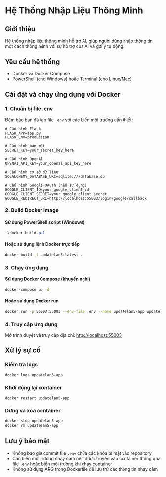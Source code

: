 # Hệ Thống Nhập Liệu Thông Minh

## Giới thiệu

Hệ thống nhập liệu thông minh hỗ trợ AI, giúp người dùng nhập thông tin một cách thông minh với sự hỗ trợ của AI và gợi ý tự động.

## Yêu cầu hệ thống

- Docker và Docker Compose
- PowerShell (cho Windows) hoặc Terminal (cho Linux/Mac)

## Cài đặt và chạy ứng dụng với Docker

### 1. Chuẩn bị file .env

Đảm bảo bạn đã tạo file `.env` với các biến môi trường cần thiết:

```
# Cấu hình Flask
FLASK_APP=app.py
FLASK_ENV=production

# Cấu hình bảo mật
SECRET_KEY=your_secret_key_here

# Cấu hình OpenAI
OPENAI_API_KEY=your_openai_api_key_here

# Cấu hình cơ sở dữ liệu
SQLALCHEMY_DATABASE_URI=sqlite:///database.db

# Cấu hình Google OAuth (nếu sử dụng)
GOOGLE_CLIENT_ID=your_google_client_id
GOOGLE_CLIENT_SECRET=your_google_client_secret
GOOGLE_REDIRECT_URI=http://localhost:55003/login/google/callback
```

### 2. Build Docker image

#### Sử dụng PowerShell script (Windows)

```powershell
.\docker-build.ps1
```

#### Hoặc sử dụng lệnh Docker trực tiếp

```bash
docker build -t updatelan5:latest .
```

### 3. Chạy ứng dụng

#### Sử dụng Docker Compose (khuyến nghị)

```bash
docker-compose up -d
```

#### Hoặc sử dụng Docker run

```bash
docker run -p 55003:55003 --env-file .env --name updatelan5-app updatelan5:latest
```

### 4. Truy cập ứng dụng

Mở trình duyệt và truy cập địa chỉ: [http://localhost:55003](http://localhost:55003)

## Xử lý sự cố

### Kiểm tra logs

```bash
docker logs updatelan5-app
```

### Khởi động lại container

```bash
docker restart updatelan5-app
```

### Dừng và xóa container

```bash
docker stop updatelan5-app
docker rm updatelan5-app
```

## Lưu ý bảo mật

- Không bao giờ commit file `.env` chứa các khóa bí mật vào repository
- Các biến môi trường nhạy cảm nên được truyền vào container thông qua file `.env` hoặc biến môi trường khi chạy container
- Không sử dụng ARG trong Dockerfile để lưu trữ các thông tin nhạy cảm